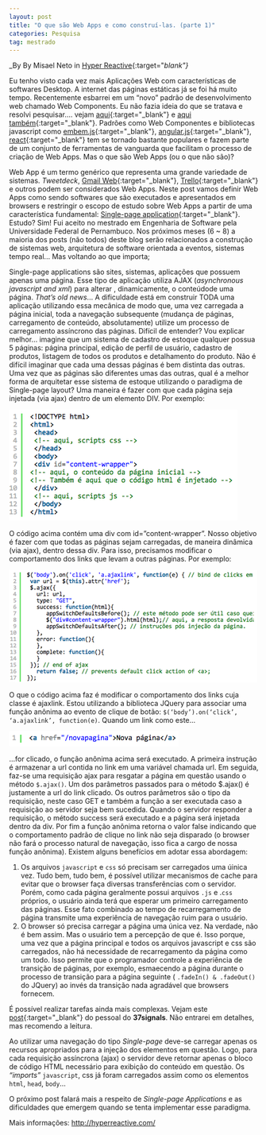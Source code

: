 ```yaml
---
layout: post
title: "O que são Web Apps e como construí-las. (parte 1)"
categories: Pesquisa
tag: mestrado
---
```


_By By Misael Neto in [Hyper Reactive](http://hyperreactive.com/){:target="_blank"}_

Eu tenho visto cada vez mais Aplicações Web com características de softwares Desktop. A internet das páginas estáticas já se foi há muito tempo. Recentemente esbarrei em um “novo” padrão de desenvolvimento web chamado Web Components. Eu não fazia ideia do que se tratava e resolvi pesquisar…. vejam [aqui](https://www.youtube.com/watch?v=fqULJBBEVQE){:target="_blank"} e [aqui também](https://css-tricks.com/modular-future-web-components/){:target="_blank"}. Padrões como Web Componentes e bibliotecas javascript como [embem.js](https://emberjs.com/){:target="_blank"}, [angular.js](https://angularjs.org/){:target="_blank"}, [react](https://reactjs.org/){:target="_blank"} tem se tornado bastante populares e fazem parte de um conjunto de ferramentas de vanguarda que facilitam o processo de criação de Web Apps. Mas o que são Web Apps (ou o que não são)?

Web App é um termo genérico que representa uma grande variedade de sistemas. _Tweetdeck_, [Gmail Web](https://mail.google.com/){:target="_blank"}, [Trello](https://trello.com/){:target="_blank"} e outros podem ser considerados Web Apps. Neste post vamos definir Web Apps como sendo softwares que são executados e apresentados em browsers e restringir o escopo de estudo sobre Web Apps a partir de uma característica fundamental: [Single-page application](https://en.wikipedia.org/wiki/Single-page_application){:target="_blank"}. Estudo? Sim! Fui aceito no mestrado em Engenharia de Software pela Universidade Federal de Pernambuco. Nos próximos meses (6 ~ 8) a maioria dos posts (não todos) deste blog serão relacionados a construção de sistemas web, arquitetura de software orientada a eventos, sistemas tempo real... Mas voltando ao que importa;

Single-page applications são sites, sistemas, aplicações que possuem apenas uma página. Esse tipo de aplicação utiliza AJAX (_asynchronous javascript and xml_) para alterar , dinamicamente, o conteúdode uma página. _That’s old news_... A dificuldade está em construir TODA uma aplicação utilizando essa mecânica de modo que, uma vez carregada a página inicial, toda a navegação subsequente (mudança de páginas, carregamento de conteúdo, absolutamente) utilize um processo de carregamento assíncrono das páginas. Difícil de entender? Vou explicar melhor… imagine que um sistema de cadastro de estoque qualquer possua 5 páginas: página principal, edição de perfil de usuário, cadastro de produtos, listagem de todos os produtos e detalhamento do produto. Não é difícil imaginar que cada uma dessas páginas é bem distinta das outras. Uma vez que as páginas são diferentes umas das outras, qual é a melhor forma de arquitetar esse sistema de estoque utilizando o paradigma de Single-page layout? Uma maneira é fazer com que cada página seja injetada (via ajax) dentro de um elemento DIV. Por exemplo:

![](2014-04-10-o-que-sao-web-apps-e-como-construi-las-parte-1/codigo1.png)

O código acima contém uma div com id=”content-wrapper”. Nosso objetivo é fazer com que todas as páginas sejam carregadas, de maneira dinâmica (via ajax), dentro dessa div. Para isso, precisamos modificar o comportamento dos links que levam a outras páginas. Por exemplo:

![](2014-04-10-o-que-sao-web-apps-e-como-construi-las-parte-1/codigo2.png)

O que o código acima faz é modificar o comportamento dos links cuja classe é ajaxlink. Estou utilizando a biblioteca JQuery para associar uma função anônima ao evento de clique de botão: `$(‘body’).on(‘click’, ‘a.ajaxlink’, function(e)`. Quando um link como este...

![](2014-04-10-o-que-sao-web-apps-e-como-construi-las-parte-1/codigo3.png)

...for clicado, o função anônima acima será executado. A primeira instrução é armazenar a url contida no link em uma variável chamada url. Em seguida, faz-se uma requisição ajax para resgatar a página em questão usando o método `$.ajax()`. Um dos parâmetros passados para o método $.ajax() é justamente a url do link clicado. Os outros parâmetros são o tipo da requisição, neste caso GET e também a função a ser executada caso a requisição ao servidor seja bem sucedida. Quando o servidor responder a requisição, o método success será executado e a página será injetada dentro da div. Por fim a função anônima retorna o valor false indicando que o comportamento padrão de clique no link não seja disparado (o browser não fará o processo natural de navegação, isso fica a cargo de nossa função anônima). Existem alguns benefícios em adotar essa abordagem:

1. Os arquivos `javascript` e `css` só precisam ser carregados uma úinica vez. Tudo bem, tudo bem, é possível utilizar mecanismos de cache para evitar que o browser faça diversas transferências com o servidor. Porém, como cada página geralmente possui arquivos `.js` e .`css` próprios, o usuário ainda terá que esperar um primeiro carregamento das páginas. Esse fato combinado ao tempo de recarregamento de página transmite uma experiência de navegação ruim para o usuário.
2. O browser só precisa carregar a página uma única vez. Na verdade, não é bem assim. Mas o usuário tem a percepção de que é. Isso porque, uma vez que a página principal e todos os arquivos javascript e css são carregados, não há necessidade de recarregamento da página como um todo. Isso permite que o programador controle a experiência de transição de páginas, por exemplo, esmaecendo a página durante o processo de transição para a página seguinte ( `.fadeIn() & .fadeOut()` do JQuery) ao invés da transição nada agradável que browsers fornecem.

É possível realizar tarefas ainda mais complexas. Vejam este [post](https://signalvnoise.com/posts/3697-server-generated-javascript-responses){:target="_blank"} do pessoal do **37signals**. Não entrarei em detalhes, mas recomendo a leitura.

Ao utilizar uma navegação do tipo _Single-page_ deve-se carregar apenas os recursos apropriados para a injeção dos elementos em questão. Logo, para cada requisição assíncrona (ajax) o servidor deve retornar apenas o bloco de código HTML necessário para exibição do conteúdo em questão. Os _“imports”_ `javascript`, css já foram carregados assim como os elementos `html`, `head`, `body`...

O próximo post falará mais a respeito de _Single-page Applications_ e as dificuldades que emergem quando se tenta implementar esse paradigma.

Mais informações: <http://hyperreactive.com/>